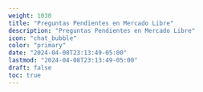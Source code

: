 ```yaml
---
weight: 1030
title: "Preguntas Pendientes en Mercado Libre"
description: "Preguntas Pendientes en Mercado Libre"
icon: "chat_bubble"
color: "primary"
date: "2024-04-08T23:13:49-05:00"
lastmod: "2024-04-08T23:13:49-05:00"
draft: false
toc: true
---
```

